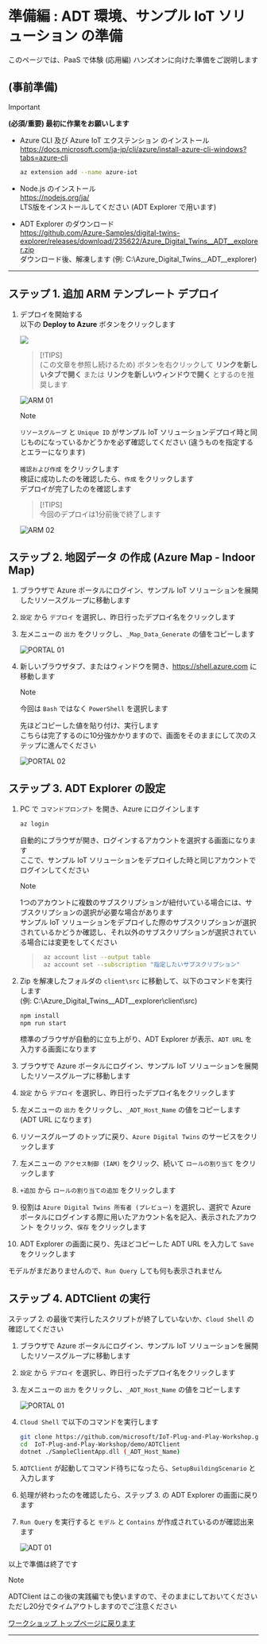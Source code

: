 # 準備編 : ADT 環境、サンプル IoT ソリューション の準備

このページでは、PaaS で体験 (応用編) ハンズオンに向けた準備をご説明します

## (事前準備)

> [!IMPORTANT]  
> **(必須/重要) 最初に作業をお願いします**  

- Azure CLI 及び Azure IoT エクステンション のインストール  
<https://docs.microsoft.com/ja-jp/cli/azure/install-azure-cli-windows?tabs=azure-cli>  

  ```bash
  az extension add --name azure-iot  
  ```  

- Node.js のインストール  
<https://nodejs.org/ja/>  
LTS版をインストールしてください (ADT Explorer で用います)  

- ADT Explorer のダウンロード  
<https://github.com/Azure-Samples/digital-twins-explorer/releases/download/235622/Azure_Digital_Twins__ADT__explorer.zip>  
  ダウンロード後、解凍します (例: C:\Azure_Digital_Twins__ADT__explorer)

***  
## ステップ 1. 追加 ARM テンプレート デプロイ  

  1. デプロイを開始する  
  以下の **Deploy to Azure** ボタンをクリックします  

      <a href="https://portal.azure.com/#create/Microsoft.Template/uri/https%3A%2F%2Fraw.githubusercontent.com%2Fmicrosoft%2FIoT-Plug-and-Play-Workshop%2Fmain%2FDeployment%2FCreateADTEventGrid.json" target="_blank"><img src="./images/deploy-to-azure.svg"/></a>  

      > [!TIPS]  
      > (この文章を参照し続けるため) ボタンを右クリックして **リンクを新しいタブで開く** または **リンクを新しいウィンドウで開く** とするのを推奨します  

      ![ARM 01](images/jp/arm-01.png)  

      > [!NOTE]  
      > `リソースグループ` と `Unique ID` がサンプル IoT ソリューションデプロイ時と同じものになっているかどうかを必ず確認してください (違うものを指定するとエラーになります)  

      `確認および作成` をクリックします  
      検証に成功したのを確認したら、`作成` をクリックします  
      デプロイが完了したのを確認します  

      > [!TIPS]  
      > 今回のデプロイは1分前後で終了します
      
      ![ARM 02](images/jp/arm-02.png)  

## ステップ 2. 地図データ の作成 (Azure Map - Indoor Map)  

1. ブラウザで Azure ポータルにログイン、サンプル IoT ソリューションを展開したリソースグループに移動します  
2. `設定` から `デプロイ` を選択し、昨日行ったデプロイ名をクリックします  
3. 左メニューの `出力` をクリックし、`_Map_Data_Generate` の値をコピーします  

    ![PORTAL 01](images/jp/portal-01.png)  

4. 新しいブラウザタブ、またはウィンドウを開き、<https://shell.azure.com> に移動します  
    > [!NOTE]  
    > 今回は `Bash` ではなく `PowerShell` を選択します  

    先ほどコピーした値を貼り付け、実行します  
    こちらは完了するのに10分強かかりますので、画面をそのままにして次のステップに進んでください  

    ![PORTAL 02](images/jp/portal-02.png)  

## ステップ 3. ADT Explorer の設定  

1. PC で `コマンドプロンプト` を開き、Azure にログインします  

    ```bash
    az login
    ```  

    自動的にブラウザが開き、ログインするアカウントを選択する画面になります  
    ここで、サンプル IoT ソリューションをデプロイした時と同じアカウントでログインしてください  
    > [!NOTE]  
    > 1つのアカウントに複数のサブスクリプションが紐付いている場合には、サブスクリプションの選択が必要な場合があります  
    > サンプル IoT ソリューションをデプロイした際のサブスクリプションが選択されているかどうか確認し、それ以外のサブスクリプションが選択されている場合には変更をしてください

    > ```bash  
    >  az account list --output table
    >  az account set --subscription "指定したいサブスクリプション"
    > ```  


2. Zip を解凍したフォルダの `client\src` に移動して、以下のコマンドを実行します  
  (例: C:\Azure_Digital_Twins__ADT__explorer\client\src)  

    ```bash
    npm install  
    npm run start  
    ```  
    標準のブラウザが自動的に立ち上がり、ADT Explorer が表示、`ADT URL` を入力する画面になります  

3. ブラウザで Azure ポータルにログイン、サンプル IoT ソリューションを展開したリソースグループに移動します  
4. `設定` から `デプロイ` を選択し、昨日行ったデプロイ名をクリックします  
5. 左メニューの `出力` をクリックし、`_ADT_Host_Name` の値をコピーします (ADT URL になります)  
6. リソースグループ のトップに戻り、`Azure Digital Twins` のサービスをクリックします  
7. 左メニューの `アクセス制御 (IAM)` をクリック、続いて `ロールの割り当て` をクリックします  
8. `+追加` から `ロールの割り当ての追加` をクリックします  
9. 役割は `Azure Digital Twins 所有者 (プレビュー)` を選択し、選択で Azure ポータルにログインする際に用いたアカウント名を記入、表示されたアカウント をクリック、`保存` をクリックします  
11. ADT Explorer の画面に戻り、先ほどコピーした ADT URL を入力して `Save` をクリックします  

モデルがまだありませんので、`Run Query` しても何も表示されません  

## ステップ 4. ADTClient の実行  

ステップ 2. の最後で実行したスクリプトが終了していないか、`Cloud Shell` の確認してください

1. ブラウザで Azure ポータルにログイン、サンプル IoT ソリューションを展開したリソースグループに移動します  
2. `設定` から `デプロイ` を選択し、昨日行ったデプロイ名をクリックします  
3. 左メニューの `出力` をクリックし、`_ADT_Host_Name` の値をコピーします  

    ![PORTAL 01](images/jp/portal-01.png)  

4. `Cloud Shell` で以下のコマンドを実行します  

    ```bash
    git clone https://github.com/microsoft/IoT-Plug-and-Play-Workshop.git  
    cd  IoT-Plug-and-Play-Workshop/demo/ADTClient  
    dotnet ./SampleClientApp.dll (_ADT_Host_Name)  
    ```  

5. `ADTClient` が起動してコマンド待ちになったら、`SetupBuildingScenario` と入力します  

6. 処理が終わったのを確認したら、ステップ 3. の ADT Explorer の画面に戻ります  
7. `Run Query` を実行すると `モデル` と `Contains` が作成されているのが確認出来ます  

    ![ADT 01](images/jp/adt-01.png)  

以上で準備は終了です  

  > [!NOTE]  
  > ADTClient はこの後の実践編でも使いますので、そのままにしておいてください  
  > ただし20分でタイムアウトしますのでご注意ください   

[ワークショップ トップページに戻ります](../)  

***